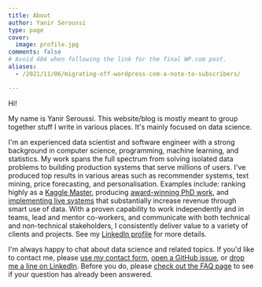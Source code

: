 ```yaml
---
title: About
author: Yanir Seroussi
type: page
cover:
  image: profile.jpg
comments: false
# Avoid 404 when following the link for the final WP.com post.
aliases:
  - /2021/11/06/migrating-off-wordpress-com-a-note-to-subscribers/

---
```

Hi!

My name is Yanir Seroussi. This website/blog is mostly meant to group together stuff I write in various places. It's mainly focused on data science.

I'm an experienced data scientist and software engineer with a strong background in computer science, programming, machine learning, and statistics. My work spans the full spectrum from solving isolated data problems to building production systems that serve millions of users. I've produced top results in various areas such as recommender systems, text mining, price forecasting, and personalisation. Examples include: ranking highly as a [Kaggle Master][1], producing [award-winning PhD work][2], and [implementing live systems][3] that substantially increase revenue through smart use of data. With a proven capability to work independently and in teams, lead and mentor co-workers, and communicate with both technical and non-technical stakeholders, I consistently deliver value to a variety of clients and projects. See my [LinkedIn profile][3] for more details.

I'm always happy to chat about data science and related topics. If you'd like to contact me, please [use my contact form](https://docs.google.com/forms/d/e/1FAIpQLSeibojYvmFUDC284wTybWAuWJ4rHi6j6SnF8ZiZt8zBIyi8vw/viewform), [open a GitHub issue](https://github.com/yanirs/yanirseroussi.com/issues), or [drop me a line on LinkedIn](https://www.linkedin.com/in/yanirseroussi). Before you do, please [check out the FAQ page][5] to see if your question has already been answered.

 [1]: https://www.kaggle.com/users/4667/yanir-seroussi
 [2]: http://www.monash.edu.au/news/show/top-of-the-class
 [3]: https://www.linkedin.com/in/yanirseroussi
 [4]: https://yanirseroussi.com/2017/07/29/my-10-step-path-to-becoming-a-remote-data-scientist-with-automattic/
 [5]: https://yanirseroussi.com/2017/10/15/advice-for-aspiring-data-scientists-and-other-faqs/
